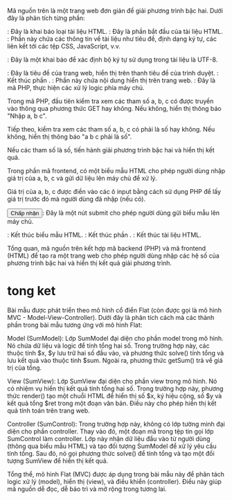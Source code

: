 Mã nguồn trên là một trang web đơn giản để giải phương trình bậc hai. Dưới đây là phân tích từng phần:

<!DOCTYPE html>: Đây là khai báo loại tài liệu HTML.

<html>: Đây là phần bắt đầu của tài liệu HTML.

<head>: Phần này chứa các thông tin về tài liệu như tiêu đề, định dạng ký tự, các liên kết tới các tệp CSS, JavaScript, v.v.

<meta charset="utf-8">: Đây là một khai báo để xác định bộ ký tự sử dụng trong tài liệu là UTF-8.

<title>Phương trình bậc hai</title>: Đây là tiêu đề của trang web, hiển thị trên thanh tiêu đề của trình duyệt.

</head>: Kết thúc phần <head>.

<body>: Phần này chứa nội dung hiển thị trên trang web.

<?php ... ?>: Đây là mã PHP, thực hiện các xử lý logic phía máy chủ.

Trong mã PHP, đầu tiên kiểm tra xem các tham số a, b, c có được truyền vào thông qua phương thức GET hay không. Nếu không, hiển thị thông báo "Nhập a, b c".

Tiếp theo, kiểm tra xem các tham số a, b, c có phải là số hay không. Nếu không, hiển thị thông báo "a b c phải là số".

Nếu các tham số là số, tiến hành giải phương trình bậc hai và hiển thị kết quả.

Trong phần mã frontend, có một biểu mẫu HTML cho phép người dùng nhập giá trị của a, b, c và gửi dữ liệu lên máy chủ để xử lý.

Giá trị của a, b, c được điền vào các ô input bằng cách sử dụng PHP để lấy giá trị trước đó mà người dùng đã nhập (nếu có).

<input type="submit" value="Chấp nhận"/>: Đây là một nút submit cho phép người dùng gửi biểu mẫu lên máy chủ.

</form>: Kết thúc biểu mẫu HTML.

</body>: Kết thúc phần <body>.

</html>: Kết thúc tài liệu HTML.

Tổng quan, mã nguồn trên kết hợp mã backend (PHP) và mã frontend (HTML) để tạo ra một trang web cho phép người dùng nhập các hệ số của phương trình bậc hai và hiển thị kết quả giải phương trình.

# tong ket
Bài mẫu được phát triển theo mô hình cổ điển Flat (còn được gọi là mô hình MVC - Model-View-Controller). Dưới đây là phân tích cách mà các thành phần trong bài mẫu tương ứng với mô hình Flat:

Model (SumModel): Lớp SumModel đại diện cho phần model trong mô hình. Nó chứa dữ liệu và logic để tính tổng hai số. Trong trường hợp này, các thuộc tính $x, $y lưu trữ hai số đầu vào, và phương thức solve() tính tổng và lưu kết quả vào thuộc tính $sum. Ngoài ra, phương thức getSum() trả về giá trị của tổng.

View (SumView): Lớp SumView đại diện cho phần view trong mô hình. Nó có nhiệm vụ hiển thị kết quả tính tổng hai số. Trong trường hợp này, phương thức render() tạo một chuỗi HTML để hiển thị số $x, ký hiệu cộng, số $y và kết quả tổng $ret trong một đoạn văn bản. Điều này cho phép hiển thị kết quả tính toán trên trang web.

Controller (SumControl): Trong trường hợp này, không có lớp tường minh đại diện cho phần controller. Thay vào đó, một đoạn mã trong tệp tin gọi lớp SumControl làm controller. Lớp này nhận dữ liệu đầu vào từ người dùng (thông qua biểu mẫu HTML) và tạo đối tượng SumModel để xử lý yêu cầu tính tổng. Sau đó, nó gọi phương thức solve() để tính tổng và tạo một đối tượng SumView để hiển thị kết quả.

Tổng thể, mô hình Flat (MVC) được áp dụng trong bài mẫu này để phân tách logic xử lý (model), hiển thị (view), và điều khiển (controller). Điều này giúp mã nguồn dễ đọc, dễ bảo trì và mở rộng trong tương lai.
